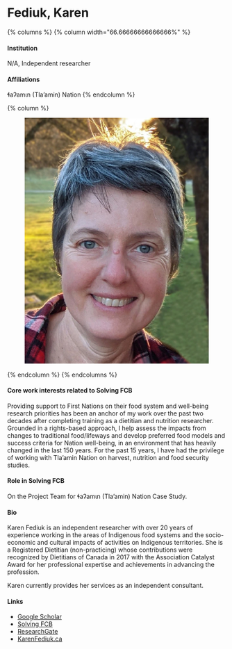 # Fediuk, Karen

{% columns %}
{% column width="66.66666666666666%" %}
#### Institution

N/A, Independent researcher

#### Affiliations

ɬaʔamɩn (Tla’amin) Nation
{% endcolumn %}

{% column %}
<figure><img src="https://raw.githubusercontent.com/Solving-FCB/docs/refs/heads/main/.img/fediuk-k.webp" alt=""></figure>
{% endcolumn %}
{% endcolumns %}

#### Core work interests related to Solving FCB

Providing support to First Nations on their food system and well-being research priorities has been an anchor of my work over the past two decades after completing training as a dietitian and nutrition researcher. Grounded in a rights-based approach, I help assess the impacts from changes to traditional food/lifeways and develop preferred food models and success criteria for Nation well-being, in an environment that has heavily changed in the last 150 years. For the past 15 years, I have had the privilege of working with Tla’amin Nation on harvest, nutrition and food security studies.

#### Role in Solving FCB

On the Project Team for ɬaʔamɩn (Tla’amin) Nation Case Study.

#### Bio

Karen Fediuk is an independent researcher with over 20 years of experience working in the areas of Indigenous food systems and the socio-economic and cultural impacts of activities on Indigenous territories. She is a Registered Dietitian (non-practicing) whose contributions were recognized by Dietitians of Canada in 2017 with the Association Catalyst Award for her professional expertise and achievements in advancing the profession.

Karen currently provides her services as an independent consultant.

#### Links

* [Google Scholar](https://scholar.google.com/citations?user=idNd8qQAAAAJ)
* [Solving FCB](https://solvingfcb.org/people/fediuk-k/)
* [ResearchGate](https://www.researchgate.net/profile/Karen-Fediuk)
* [KarenFediuk.ca](https://www.karenfediuk.ca/)
